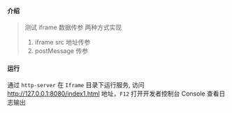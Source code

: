 #### 介绍

> 测试 iframe 数据传参
> 两种方式实现
>   1. iframe src 地址传参
>   2. postMessage 传参

#### 运行

通过 `http-server` 在 `Iframe` 目录下运行服务, 访问 http://127.0.0.1:8080/index1.html 地址，`F12` 打开开发者控制台 Console 查看日志输出 